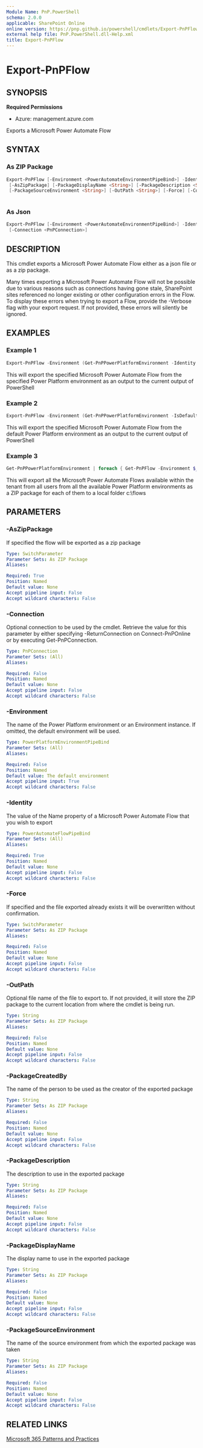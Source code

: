 ```yaml
---
Module Name: PnP.PowerShell
schema: 2.0.0
applicable: SharePoint Online
online version: https://pnp.github.io/powershell/cmdlets/Export-PnPFlow.html
external help file: PnP.PowerShell.dll-Help.xml
title: Export-PnPFlow
---
```

  
# Export-PnPFlow

## SYNOPSIS

**Required Permissions**

* Azure: management.azure.com

Exports a Microsoft Power Automate Flow

## SYNTAX

### As ZIP Package
```powershell
Export-PnPFlow [-Environment <PowerAutomateEnvironmentPipeBind>] -Identity <PowerAutomateFlowPipeBind>
 [-AsZipPackage] [-PackageDisplayName <String>] [-PackageDescription <String>] [-PackageCreatedBy <String>]
 [-PackageSourceEnvironment <String>] [-OutPath <String>] [-Force] [-Connection <PnPConnection>]
 
```

### As Json
```powershell
Export-PnPFlow [-Environment <PowerAutomateEnvironmentPipeBind>] -Identity <PowerAutomateFlowPipeBind>
 [-Connection <PnPConnection>] 
```

## DESCRIPTION
This cmdlet exports a Microsoft Power Automate Flow either as a json file or as a zip package.

Many times exporting a Microsoft Power Automate Flow will not be possible due to various reasons such as connections having gone stale, SharePoint sites referenced no longer existing or other configuration errors in the Flow. To display these errors when trying to export a Flow, provide the -Verbose flag with your export request. If not provided, these errors will silently be ignored.

## EXAMPLES

### Example 1
```powershell
Export-PnPFlow -Environment (Get-PnPPowerPlatformEnvironment -Identity "myenvironment") -Identity fba63225-baf9-4d76-86a1-1b42c917a182
```

This will export the specified Microsoft Power Automate Flow from the specified Power Platform environment as an output to the current output of PowerShell

### Example 2
```powershell
Export-PnPFlow -Environment (Get-PnPPowerPlatformEnvironment -IsDefault) -Identity fba63225-baf9-4d76-86a1-1b42c917a182
```

This will export the specified Microsoft Power Automate Flow from the default Power Platform environment as an output to the current output of PowerShell

### Example 3
```powershell
Get-PnPPowerPlatformEnvironment | foreach { Get-PnPFlow -Environment $_.Name } | foreach { Export-PnPFlow -Environment $_.Properties.EnvironmentDetails.Name -Identity $_ -OutPath "c:\flows\$($_.Name).zip" -AsZipPackage }
```

This will export all the Microsoft Power Automate Flows available within the tenant from all users from all the available Power Platform environments as a ZIP package for each of them to a local folder c:\flows

## PARAMETERS

### -AsZipPackage
If specified the flow will be exported as a zip package

```yaml
Type: SwitchParameter
Parameter Sets: As ZIP Package
Aliases:

Required: True
Position: Named
Default value: None
Accept pipeline input: False
Accept wildcard characters: False
```

### -Connection
Optional connection to be used by the cmdlet.
Retrieve the value for this parameter by either specifying -ReturnConnection on Connect-PnPOnline or by executing Get-PnPConnection.

```yaml
Type: PnPConnection
Parameter Sets: (All)
Aliases:

Required: False
Position: Named
Default value: None
Accept pipeline input: False
Accept wildcard characters: False
```

### -Environment
The name of the Power Platform environment or an Environment instance. If omitted, the default environment will be used.

```yaml
Type: PowerPlatformEnvironmentPipeBind
Parameter Sets: (All)
Aliases:

Required: False
Position: Named
Default value: The default environment
Accept pipeline input: True
Accept wildcard characters: False
```

### -Identity
The value of the Name property of a Microsoft Power Automate Flow that you wish to export

```yaml
Type: PowerAutomateFlowPipeBind
Parameter Sets: (All)
Aliases:

Required: True
Position: Named
Default value: None
Accept pipeline input: False
Accept wildcard characters: False
```

### -Force
If specified and the file exported already exists it will be overwritten without confirmation.

```yaml
Type: SwitchParameter
Parameter Sets: As ZIP Package
Aliases:

Required: False
Position: Named
Default value: None
Accept pipeline input: False
Accept wildcard characters: False
```

### -OutPath
Optional file name of the file to export to. If not provided, it will store the ZIP package to the current location from where the cmdlet is being run.

```yaml
Type: String
Parameter Sets: As ZIP Package
Aliases:

Required: False
Position: Named
Default value: None
Accept pipeline input: False
Accept wildcard characters: False
```

### -PackageCreatedBy
The name of the person to be used as the creator of the exported package

```yaml
Type: String
Parameter Sets: As ZIP Package
Aliases:

Required: False
Position: Named
Default value: None
Accept pipeline input: False
Accept wildcard characters: False
```

### -PackageDescription
The description to use in the exported package

```yaml
Type: String
Parameter Sets: As ZIP Package
Aliases:

Required: False
Position: Named
Default value: None
Accept pipeline input: False
Accept wildcard characters: False
```

### -PackageDisplayName
The display name to use in the exported package

```yaml
Type: String
Parameter Sets: As ZIP Package
Aliases:

Required: False
Position: Named
Default value: None
Accept pipeline input: False
Accept wildcard characters: False
```

### -PackageSourceEnvironment
The name of the source environment from which the exported package was taken

```yaml
Type: String
Parameter Sets: As ZIP Package
Aliases:

Required: False
Position: Named
Default value: None
Accept pipeline input: False
Accept wildcard characters: False
```

## RELATED LINKS

[Microsoft 365 Patterns and Practices](https://aka.ms/m365pnp) 
